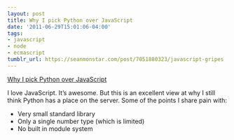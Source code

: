 ```yaml
---
layout: post
title: Why I pick Python over JavaScript
date: '2011-06-29T15:01:06-04:00'
tags:
- javascript
- node
- ecmascript
tumblr_url: https://seanmonstar.com/post/7051880323/javascript-gripes
---
```

[Why I pick Python over JavaScript](http://ironjs.wordpress.com/2011/06/22/my-gripes-with-javascript/)  

I love JavaScript. It’s awesome. But this is an excellent view at why I still think Python has a place on the server. Some of the points I share pain with:

- Very small standard library
- Only a single number type (which is limited)
- No built in module system
